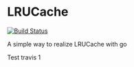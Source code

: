 # LRUCache
[![Build Status](https://travis-ci.org/keyboard1989/LRUCache.svg?branch=master)](https://travis-ci.org/keyboard1989/LRUCache) 

A simple way to realize LRUCache with go

Test travis 1
